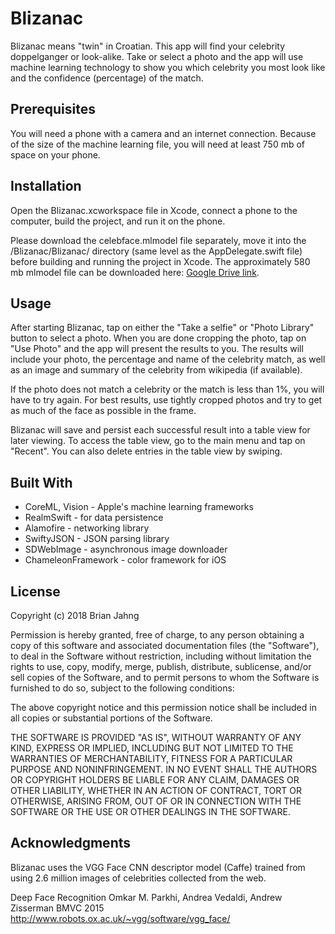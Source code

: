 # Blizanac

Blizanac means "twin" in Croatian.  This app will find your celebrity doppelganger or look-alike.  Take or select a photo and the app will use machine learning technology to show you which celebrity you most look like and the confidence (percentage) of the match.

## Prerequisites
You will need a phone with a camera and an internet connection.  Because of the size of the machine learning file, you will need at least 750 mb of space on your phone.

## Installation
Open the Blizanac.xcworkspace file in Xcode, connect a phone to the computer, build the project, and run it on the phone.

Please download the celebface.mlmodel file separately, move it into the /Blizanac/Blizanac/ directory (same level as the AppDelegate.swift file) before building and running the project in Xcode.  The approximately 580 mb mlmodel file can be downloaded here: [Google Drive link](https://drive.google.com/open?id=13c_FtvSMpReY0Lf35RUVR_XTjtpktziK).

## Usage
After starting Blizanac, tap on either the "Take a selfie" or "Photo Library" button to select a photo.  When you are done cropping the photo, tap on "Use Photo" and the app will present the results to you.  The results will include your photo, the percentage and name of the celebrity match, as well as an image and summary of the celebrity from wikipedia (if available).

If the photo does not match a celebrity or the match is less than 1%, you will have to try again.  For best results, use tightly cropped photos and try to get as much of the face as possible in the frame.

Blizanac will save and persist each successful result into a table view for later viewing.  To access the table view, go to the main menu and tap on "Recent".  You can also delete entries in the table view by swiping.

## Built With
 - CoreML, Vision - Apple's machine learning frameworks
 - RealmSwift - for data persistence
 - Alamofire - networking library
 - SwiftyJSON - JSON parsing library
 - SDWebImage - asynchronous image downloader
 - ChameleonFramework - color framework for iOS

## License
Copyright (c) 2018 Brian Jahng

Permission is hereby granted, free of charge, to any person obtaining a copy
of this software and associated documentation files (the "Software"), to deal
in the Software without restriction, including without limitation the rights
to use, copy, modify, merge, publish, distribute, sublicense, and/or sell
copies of the Software, and to permit persons to whom the Software is
furnished to do so, subject to the following conditions:

The above copyright notice and this permission notice shall be included in all
copies or substantial portions of the Software.

THE SOFTWARE IS PROVIDED "AS IS", WITHOUT WARRANTY OF ANY KIND, EXPRESS OR
IMPLIED, INCLUDING BUT NOT LIMITED TO THE WARRANTIES OF MERCHANTABILITY,
FITNESS FOR A PARTICULAR PURPOSE AND NONINFRINGEMENT. IN NO EVENT SHALL THE
AUTHORS OR COPYRIGHT HOLDERS BE LIABLE FOR ANY CLAIM, DAMAGES OR OTHER
LIABILITY, WHETHER IN AN ACTION OF CONTRACT, TORT OR OTHERWISE, ARISING FROM,
OUT OF OR IN CONNECTION WITH THE SOFTWARE OR THE USE OR OTHER DEALINGS IN THE
SOFTWARE.

## Acknowledgments
Blizanac uses the VGG Face CNN descriptor model (Caffe) trained from using 2.6 million images of celebrities collected from the web.

Deep Face Recognition
Omkar M. Parkhi, Andrea Vedaldi, Andrew Zisserman
BMVC 2015
http://www.robots.ox.ac.uk/~vgg/software/vgg_face/
